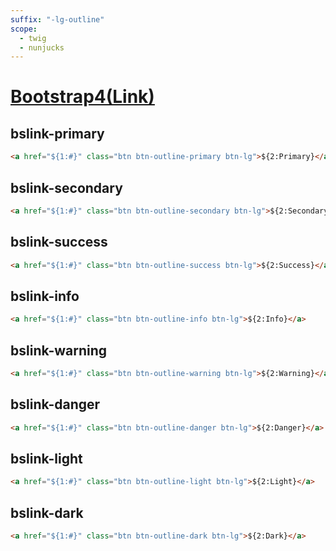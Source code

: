```yaml
---
suffix: "-lg-outline"
scope: 
  - twig
  - nunjucks
---
```

[Bootstrap4(Link)](https://getbootstrap.com/docs/4.6/components/buttons/)
=====================

bslink-primary
---------------------

```html
<a href="${1:#}" class="btn btn-outline-primary btn-lg">${2:Primary}</a>
```

bslink-secondary
---------------------

```html
<a href="${1:#}" class="btn btn-outline-secondary btn-lg">${2:Secondary}</a>
```

bslink-success
---------------------

```html
<a href="${1:#}" class="btn btn-outline-success btn-lg">${2:Success}</a>
```

bslink-info
---------------------

```html
<a href="${1:#}" class="btn btn-outline-info btn-lg">${2:Info}</a>
```

bslink-warning
---------------------

```html
<a href="${1:#}" class="btn btn-outline-warning btn-lg">${2:Warning}</a>
```

bslink-danger
---------------------

```html
<a href="${1:#}" class="btn btn-outline-danger btn-lg">${2:Danger}</a>
```

bslink-light
---------------------

```html
<a href="${1:#}" class="btn btn-outline-light btn-lg">${2:Light}</a>
```

bslink-dark
---------------------

```html
<a href="${1:#}" class="btn btn-outline-dark btn-lg">${2:Dark}</a>
```
